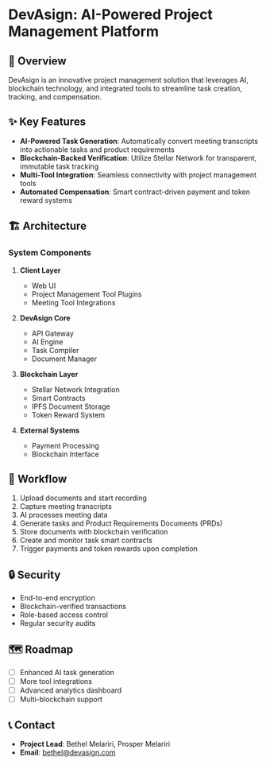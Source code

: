 # DevAsign: AI-Powered Project Management Platform

## 📝 Overview

DevAsign is an innovative project management solution that leverages AI, blockchain technology, and integrated tools to streamline task creation, tracking, and compensation.

## ✨ Key Features

- **AI-Powered Task Generation**: Automatically convert meeting transcripts into actionable tasks and product requirements
- **Blockchain-Backed Verification**: Utilize Stellar Network for transparent, immutable task tracking
- **Multi-Tool Integration**: Seamless connectivity with project management tools
- **Automated Compensation**: Smart contract-driven payment and token reward systems

## 🏗 Architecture

### System Components

1. **Client Layer**
   - Web UI
   - Project Management Tool Plugins
   - Meeting Tool Integrations

2. **DevAsign Core**
   - API Gateway
   - AI Engine
   - Task Compiler
   - Document Manager

3. **Blockchain Layer**
   - Stellar Network Integration
   - Smart Contracts
   - IPFS Document Storage
   - Token Reward System

4. **External Systems**
   - Payment Processing
   - Blockchain Interface

## 🔄 Workflow

1. Upload documents and start recording
2. Capture meeting transcripts
3. AI processes meeting data
4. Generate tasks and Product Requirements Documents (PRDs)
5. Store documents with blockchain verification
6. Create and monitor task smart contracts
7. Trigger payments and token rewards upon completion

## 🔒 Security

- End-to-end encryption
- Blockchain-verified transactions
- Role-based access control
- Regular security audits

## 🗺 Roadmap

- [ ] Enhanced AI task generation
- [ ] More tool integrations
- [ ] Advanced analytics dashboard
- [ ] Multi-blockchain support

## 📞 Contact

- **Project Lead**: Bethel Melariri, Prosper Melariri
- **Email**: bethel@devasign.com

